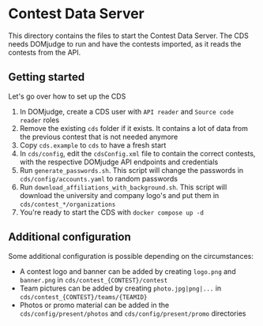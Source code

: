 # Contest Data Server

This directory contains the files to start the Contest Data Server. The CDS needs DOMjudge to run and have the contests imported, as it reads the contests from the API.

## Getting started

Let's go over how to set up the CDS

1. In DOMjudge, create a CDS user with `API reader` and `Source code reader` roles
2. Remove the existing `cds` folder if it exists. It contains a lot of data from the previous contest that is not needed anymore
3. Copy `cds.example` to `cds` to have a fresh start
4. In `cds/config`, edit the `cdsConfig.xml` file to contain the correct contests, with the respective DOMjudge API endpoints and credentials
5. Run `generate_passwords.sh`. This script will change the passwords in `cds/config/accounts.yaml` to random passwords
6. Run `download_affiliations_with_background.sh`. This script will download the university and company logo's and put them in `cds/contest_*/organizations`
7. You're ready to start the CDS with `docker compose up -d`

## Additional configuration

Some additional configuration is possible depending on the circumstances:

- A contest logo and banner can be added by creating `logo.png` and `banner.png` in `cds/contest_{CONTEST}/contest`
- Team pictures can be added by creating `photo.jpg|png|...` in `cds/contest_{CONTEST}/teams/{TEAMID}`
- Photos or promo material can be added in the `cds/config/present/photos` and `cds/config/present/promo` directories